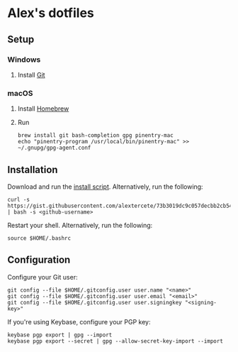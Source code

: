 # Alex's dotfiles

## Setup

### Windows

1. Install [Git](https://git-scm.com/download/win)

### macOS

1. Install [Homebrew](https://brew.sh/)

1. Run
   ```shell
   brew install git bash-completion gpg pinentry-mac
   echo "pinentry-program /usr/local/bin/pinentry-mac" >> ~/.gnupg/gpg-agent.conf
   ```

## Installation

Download and run the [install script](https://gist.github.com/alextercete/73b3019dc9c057decbb2cb54cb00e88c). Alternatively, run the following:

```shell
curl -s https://gist.githubusercontent.com/alextercete/73b3019dc9c057decbb2cb54cb00e88c/raw/dotfiles.sh | bash -s <github-username>
```

Restart your shell. Alternatively, run the following:

```shell
source $HOME/.bashrc
```

## Configuration

Configure your Git user:

```shell
git config --file $HOME/.gitconfig.user user.name "<name>"
git config --file $HOME/.gitconfig.user user.email "<email>"
git config --file $HOME/.gitconfig.user user.signingkey "<signing-key>"
```

If you're using Keybase, configure your PGP key:

```shell
keybase pgp export | gpg --import
keybase pgp export --secret | gpg --allow-secret-key-import --import
```
